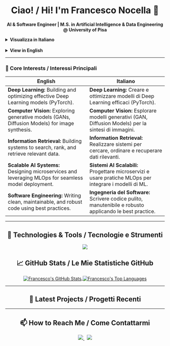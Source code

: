 <h1 align="center">Ciao! / Hi! I'm Francesco Nocella 👋</h1>
<p align="center">
  <strong>AI & Software Engineer | M.S. in Artificial Intelligence & Data Engineering @ University of Pisa</strong>
</p>

<p align="center">
  <details>
  <summary><strong>Visualizza in Italiano</strong></summary>
  <br>
  Sono un <strong>laureato in Ingegneria Informatica</strong> e laureando magistrale in <strong>Artificial Intelligence & Data Engineering</strong>. Il mio obiettivo è sviluppare soluzioni software robuste e scalabili, combinando solide pratiche di ingegneria con le tecniche più avanzate di intelligenza artificiale.
  <br><br>
  Le mie competenze principali includono <strong>Java, Python e C++</strong>, con esperienza su <strong>architetture a microservizi</strong> e metodologie <strong>DevOps (Docker, Git)</strong>.
  </details>
  <br>
  <details>
  <summary><strong>View in English</strong></summary>
  <br>
  I have a <strong>degree in Computer Engineering</strong> and I'm a <strong>Master's student in Artificial Intelligence & Data Engineering</strong>. My focus is on developing robust and scalable software solutions by combining solid engineering practices with state-of-the-art AI techniques.
  <br><br>
  I have strong skills in <strong>Java, Python, and C++</strong>, with hands-on experience in <strong>microservices architecture</strong> and <strong>DevOps methodologies (Docker, Git)</strong>.
  </details>
</p>

---

### 🔭 Core Interests / Interessi Principali

| English                                                                                              | Italiano                                                                                                |
| ---------------------------------------------------------------------------------------------------- | ------------------------------------------------------------------------------------------------------- |
| **Deep Learning:** Building and optimizing effective Deep Learning models (PyTorch).                 | **Deep Learning:** Creare e ottimizzare modelli di Deep Learning efficaci (PyTorch).                    |
| **Computer Vision:** Exploring generative models (GANs, Diffusion Models) for image synthesis.       | **Computer Vision:** Esplorare modelli generativi (GAN, Diffusion Models) per la sintesi di immagini.   |
| **Information Retrieval:** Building systems to search, rank, and retrieve relevant data.             | **Information Retrieval:** Realizzare sistemi per cercare, ordinare e recuperare dati rilevanti.        |
| **Scalable AI Systems:** Designing microservices and leveraging MLOps for seamless model deployment.   | **Sistemi AI Scalabili:** Progettare microservizi e usare pratiche MLOps per integrare i modelli di ML.    |
| **Software Engineering:** Writing clean, maintainable, and robust code using best practices.         | **Ingegneria del Software:** Scrivere codice pulito, manutenibile e robusto applicando le best practice.   |

---

<h2 align="center">🔧 Technologies & Tools / Tecnologie e Strumenti</h2>

<p align="center">
  <img src="https://skillicons.dev/icons?i=java,python,cpp,c,cuda,pytorch,jupyter,docker,git,github,bazel,cmake,linux,vscode&perline=7" />
</p>

<h2 align="center">📈 GitHub Stats / Le Mie Statistiche GitHub</h2>

<p align="center">
  <a href="https://github.com/anuraghazra/github-readme-stats">
    <img align="center" src="https://github-readme-stats.vercel.app/api?username=franocella&show_icons=true&theme=tokyonight&count_private=true" alt="Francesco's GitHub Stats" />
  </a>
  <a href="https://github.com/anuraghazra/github-readme-stats">
    <img align="center" src="https://github-readme-stats.vercel.app/api/top-langs/?username=franocella&layout=compact&theme=tokyonight" alt="Francesco's Top Languages" />
  </a>
</p>

---

<h2 align="center">📂 Latest Projects / Progetti Recenti</h2>

<!-- LATEST-REPOS:START -->

<!-- LATEST-REPOS:END -->
---

<h2 align="center">📫 How to Reach Me / Come Contattarmi</h2>

<p align="center">
  <a href="mailto:francesco.nocella@outlook.com">
    <img src="https://img.shields.io/badge/Outlook-0078D4?style=for-the-badge&logo=microsoft-outlook&logoColor=white" />
  </a>
  &nbsp;
  <a href="www.linkedin.com/in/francesco-nocella">
    <img src="https://img.shields.io/badge/LinkedIn-0077B5?style=for-the-badge&logo=linkedin&logoColor=white" />
  </a>
</p>
